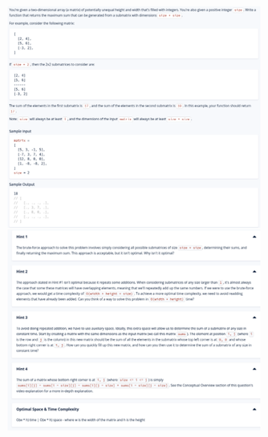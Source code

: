 <img src=https://github.com/MariaSkr/Dynamic-Programming/blob/main/MaximumSumSubmatrix/MaximumSumSubmatrix.png
 />
 <img src=https://github.com/MariaSkr/Dynamic-Programming/blob/main/MaximumSumSubmatrix/MaximumSumSubmatrix1.png
 />
